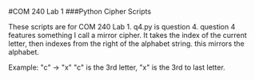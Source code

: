 #COM 240 Lab 1
###Python Cipher Scripts

These scripts are for COM 240 Lab 1.
q4.py is question 4.
question 4 features something I call a mirror cipher.
It takes the index of the current letter, then
indexes from the right of the alphabet string.
this mirrors the alphabet.

Example: "c" -> "x"
"c" is the 3rd letter, "x" is the 3rd to last letter.
